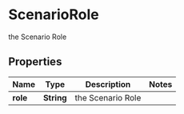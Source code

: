 

# ScenarioRole

the Scenario Role

## Properties

Name | Type | Description | Notes
------------ | ------------- | ------------- | -------------
**role** | **String** | the Scenario Role | 



